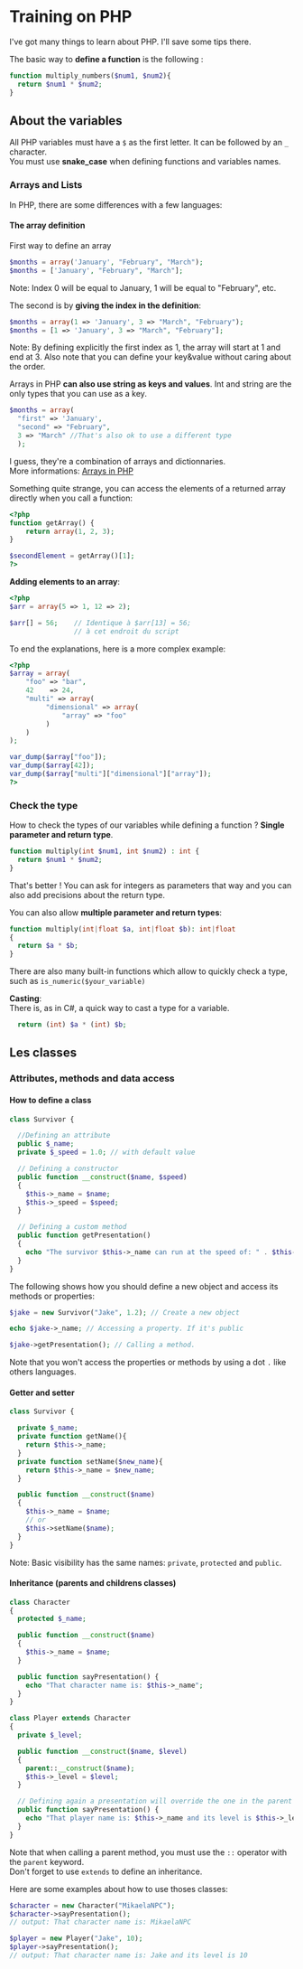 # Training on PHP
I've got many things to learn about PHP. I'll save some tips there.

The basic way to **define a function** is the following :
```php
function multiply_numbers($num1, $num2){
  return $num1 * $num2;
}
```

## About the variables
All PHP variables must have a `$` as the first letter. It can be followed by an `_` character. <br> 
You must use **snake_case** when defining functions and variables names.

### Arrays and Lists
In PHP, there are some differences with a few languages: <br>

#### The array definition

First way to define an array
```php
$months = array('January', "February", "March");
$months = ['January', "February", "March"];
```
Note: Index 0 will be equal to January, 1 will be equal to "February", etc.

The second is by **giving the index in the definition**:
```php
$months = array(1 => 'January', 3 => "March", "February");
$months = [1 => 'January', 3 => "March", "February"];
```
Note: By defining explicitly the first index as 1, the array will start at 1 and end at 3. Also note that you can define your key&value without caring about the order.

Arrays in PHP **can also use string as keys and values**. Int and string are the only types that you can use as a key.
```php
$months = array(
  "first" => 'January', 
  "second" => "February", 
  3 => "March" //That's also ok to use a different type
  );
```
I guess, they're a combination of arrays and dictionnaries. 
<br> More informations: [Arrays in PHP](https://www.php.net/manual/fr/language.types.array.php)

Something quite strange, you can access the elements of a returned array directly when you call a function:
```php
<?php
function getArray() {
    return array(1, 2, 3);
}

$secondElement = getArray()[1];
?>
```

**Adding elements to an array**:
```php
<?php
$arr = array(5 => 1, 12 => 2);

$arr[] = 56;    // Identique à $arr[13] = 56;
                // à cet endroit du script
```

To end the explanations, here is a more complex example:
```php
<?php
$array = array(
    "foo" => "bar",
    42    => 24,
    "multi" => array(
         "dimensional" => array(
             "array" => "foo"
         )
    )
);

var_dump($array["foo"]);
var_dump($array[42]);
var_dump($array["multi"]["dimensional"]["array"]);
?>
```

### Check the type

How to check the types of our variables while defining a function ? **Single parameter and return type**. 
```php
function multiply(int $num1, int $num2) : int {
  return $num1 * $num2;
}
```
That's better ! You can ask for integers as parameters that way and you can also add precisions about the return type.

You can also allow **multiple parameter and return types**:
```php
function multiply(int|float $a, int|float $b): int|float
{
  return $a * $b;
}
```

There are also many built-in functions which allow to quickly check a type, such as ```is_numeric($your_variable)```

**Casting**: <br>
There is, as in C#, a quick way to cast a type for a variable.
```php
  return (int) $a * (int) $b;
```


## Les classes

### Attributes, methods and data access

#### How to define a class
```php
class Survivor {

  //Defining an attribute
  public $_name;
  private $_speed = 1.0; // with default value

  // Defining a constructor
  public function __construct($name, $speed) 
  {
    $this->_name = $name;
    $this->_speed = $speed;
  }

  // Defining a custom method
  public function getPresentation() 
  {
    echo "The survivor $this->_name can run at the speed of: " . $this->_speed;
  }
}
```

The following shows how you should define a new object and access its methods or properties:
```php
$jake = new Survivor("Jake", 1.2); // Create a new object

echo $jake->_name; // Accessing a property. If it's public

$jake->getPresentation(); // Calling a method.
```

Note that you won't access the properties or methods by using a dot `.` like others languages.

#### Getter and setter
```php
class Survivor {

  private $_name;
  private function getName(){ 
    return $this->_name; 
  }
  private function setName($new_name){ 
    return $this->_name = $new_name; 
  }

  public function __construct($name) 
  {
    $this->_name = $name;
    // or
    $this->setName($name);
  }
}
```

Note: Basic visibility has the same names: `private`, `protected` and `public`.

#### Inheritance (parents and childrens classes)
```php
class Character 
{
  protected $_name;

  public function __construct($name) 
  {
    $this->_name = $name;
  }

  public function sayPresentation() {
    echo "That character name is: $this->_name";
  }
}

class Player extends Character 
{
  private $_level;

  public function __construct($name, $level) 
  {
    parent::__construct($name); 
    $this->_level = $level;
  }

  // Defining again a presentation will override the one in the parent class when calling it with a Player object.
  public function sayPresentation() {
    echo "That player name is: $this->_name and its level is $this->_level";
  }
}
```

Note that when calling a parent method, you must use the `::` operator with the `parent` keyword. <br>
Don't forget to use `extends` to define an inheritance.

Here are some examples about how to use thoses classes:
```php
$character = new Character("MikaelaNPC"); 
$character->sayPresentation(); 
// output: That character name is: MikaelaNPC

$player = new Player("Jake", 10);
$player->sayPresentation();
// output: That character name is: Jake and its level is 10
```